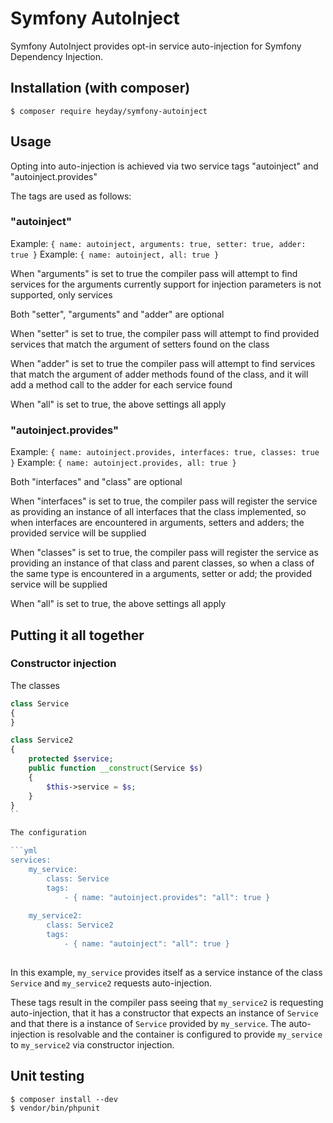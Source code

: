 # Symfony AutoInject

Symfony AutoInject provides opt-in service auto-injection for Symfony Dependency Injection.

## Installation (with composer)

	$ composer require heyday/symfony-autoinject

## Usage

Opting into auto-injection is achieved via two service tags "autoinject" and "autoinject.provides"

The tags are used as follows:

### "autoinject"

Example: `{ name: autoinject, arguments: true, setter: true, adder: true }`
Example: `{ name: autoinject, all: true }`

When "arguments" is set to true the compiler pass will attempt to find services for the arguments
currently support for injection parameters is not supported, only services

Both "setter", "arguments" and "adder" are optional

When "setter" is set to true, the compiler pass will attempt to find provided services that match
the argument of setters found on the class

When "adder" is set to true the compiler pass will attempt to find services that match the
argument of adder methods found of the class, and it will add a method call to the adder
for each service found

When "all" is set to true, the above settings all apply

### "autoinject.provides"

Example: `{ name: autoinject.provides, interfaces: true, classes: true }`
Example: `{ name: autoinject.provides, all: true }`

Both "interfaces" and "class" are optional

When "interfaces" is set to true, the compiler pass will register the service as providing an instance of
all interfaces that the class implemented, so when interfaces are encountered in arguments, setters and adders;
the provided service will be supplied

When "classes" is set to true, the compiler pass will register the service as providing an instance of
that class and parent classes, so when a class of the same type is encountered in a arguments, setter or add; the provided
service will be supplied

When "all" is set to true, the above settings all apply

## Putting it all together

### Constructor injection

The classes

```php
class Service
{
}

class Service2
{
	protected $service;
	public function __construct(Service $s)
	{
		$this->service = $s;
	}
}
``

The configuration

```yml
services:
	my_service:
		class: Service
		tags:
			- { name: "autoinject.provides": "all": true }
			
	my_service2:
		class: Service2
		tags:
			- { name: "autoinject": "all": true }
	
```

In this example, `my_service` provides itself as a service instance of the class `Service` and `my_service2`
requests auto-injection.

These tags result in the compiler pass seeing that `my_service2` is requesting auto-injection, that it has a constructor
that expects an instance of `Service` and that there is a instance of `Service` provided by `my_service`. The auto-injection
is resolvable and the container is configured to provide `my_service` to `my_service2` via constructor injection.

## Unit testing

    $ composer install --dev
    $ vendor/bin/phpunit